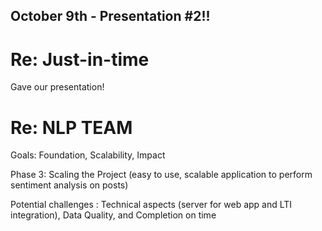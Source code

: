 ## October 9th - Presentation #2!!

# Re: Just-in-time

Gave our presentation!



# Re: NLP TEAM

Goals: Foundation, Scalability, Impact

Phase 3: Scaling the Project (easy to use, scalable application to perform sentiment analysis on posts)

Potential challenges : Technical aspects (server for web app and LTI integration), Data Quality, and Completion on time

